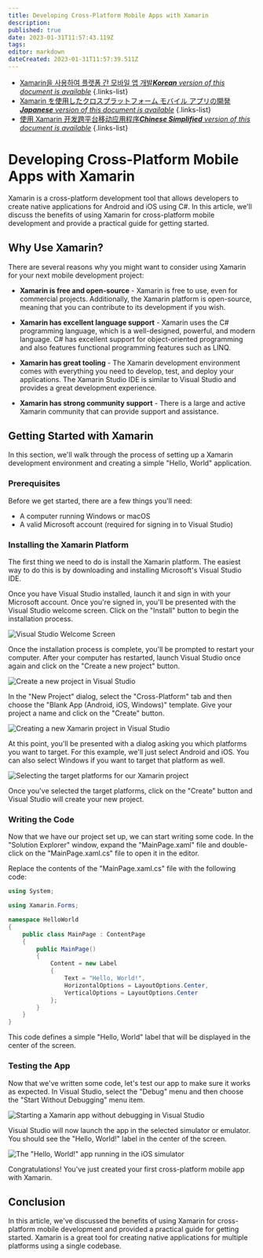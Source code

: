 ```yaml
---
title: Developing Cross-Platform Mobile Apps with Xamarin
description: 
published: true
date: 2023-01-31T11:57:43.119Z
tags: 
editor: markdown
dateCreated: 2023-01-31T11:57:39.511Z
---
```


- [Xamarin을 사용하여 플랫폼 간 모바일 앱 개발***Korean** version of this document is available*](/ko/Knowledge-base/Common/developing-cross-platform-mobile-apps-with-xamarin)
{.links-list}
- [Xamarin を使用したクロスプラットフォーム モバイル アプリの開発***Japanese** version of this document is available*](/ja/Knowledge-base/Common/developing-cross-platform-mobile-apps-with-xamarin)
{.links-list}
- [使用 Xamarin 开发跨平台移动应用程序***Chinese Simplified** version of this document is available*](/zh/Knowledge-base/Common/developing-cross-platform-mobile-apps-with-xamarin)
{.links-list}



# Developing Cross-Platform Mobile Apps with Xamarin

Xamarin is a cross-platform development tool that allows developers to create native applications for Android and iOS using C#. In this article, we'll discuss the benefits of using Xamarin for cross-platform mobile development and provide a practical guide for getting started.

## Why Use Xamarin?

There are several reasons why you might want to consider using Xamarin for your next mobile development project:

- **Xamarin is free and open-source** - Xamarin is free to use, even for commercial projects. Additionally, the Xamarin platform is open-source, meaning that you can contribute to its development if you wish.

- **Xamarin has excellent language support** - Xamarin uses the C# programming language, which is a well-designed, powerful, and modern language. C# has excellent support for object-oriented programming and also features functional programming features such as LINQ.

- **Xamarin has great tooling** - The Xamarin development environment comes with everything you need to develop, test, and deploy your applications. The Xamarin Studio IDE is similar to Visual Studio and provides a great development experience.

- **Xamarin has strong community support** - There is a large and active Xamarin community that can provide support and assistance.

## Getting Started with Xamarin

In this section, we'll walk through the process of setting up a Xamarin development environment and creating a simple "Hello, World" application.

### Prerequisites

Before we get started, there are a few things you'll need:

- A computer running Windows or macOS
- A valid Microsoft account (required for signing in to Visual Studio)

### Installing the Xamarin Platform

The first thing we need to do is install the Xamarin platform. The easiest way to do this is by downloading and installing Microsoft's Visual Studio IDE.

Once you have Visual Studio installed, launch it and sign in with your Microsoft account. Once you're signed in, you'll be presented with the Visual Studio welcome screen. Click on the "Install" button to begin the installation process.

![Visual Studio Welcome Screen](https://i.imgur.com/p0sU6Tv.png)

Once the installation process is complete, you'll be prompted to restart your computer. After your computer has restarted, launch Visual Studio once again and click on the "Create a new project" button.

![Create a new project in Visual Studio](https://i.imgur.com/7bTzC4I.png)

In the "New Project" dialog, select the "Cross-Platform" tab and then choose the "Blank App (Android, iOS, Windows)" template. Give your project a name and click on the "Create" button.

![Creating a new Xamarin project in Visual Studio](https://i.imgur.com/eLFgU6O.png)

At this point, you'll be presented with a dialog asking you which platforms you want to target. For this example, we'll just select Android and iOS. You can also select Windows if you want to target that platform as well.

![Selecting the target platforms for our Xamarin project](https://i.imgur.com/KzZ7bVx.png)

Once you've selected the target platforms, click on the "Create" button and Visual Studio will create your new project.

### Writing the Code

Now that we have our project set up, we can start writing some code. In the "Solution Explorer" window, expand the "MainPage.xaml" file and double-click on the "MainPage.xaml.cs" file to open it in the editor.

Replace the contents of the "MainPage.xaml.cs" file with the following code:

```csharp
using System;

using Xamarin.Forms;

namespace HelloWorld
{
    public class MainPage : ContentPage
    {
        public MainPage()
        {
            Content = new Label
            {
                Text = "Hello, World!",
                HorizontalOptions = LayoutOptions.Center,
                VerticalOptions = LayoutOptions.Center
            };
        }
    }
}
```

This code defines a simple "Hello, World" label that will be displayed in the center of the screen.

### Testing the App

Now that we've written some code, let's test our app to make sure it works as expected. In Visual Studio, select the "Debug" menu and then choose the "Start Without Debugging" menu item.

![Starting a Xamarin app without debugging in Visual Studio](https://i.imgur.com/W2nJNcu.png)

Visual Studio will now launch the app in the selected simulator or emulator. You should see the "Hello, World!" label in the center of the screen.

![The "Hello, World!" app running in the iOS simulator](https://i.imgur.com/5MWK0bY.png)

Congratulations! You've just created your first cross-platform mobile app with Xamarin.

## Conclusion

In this article, we've discussed the benefits of using Xamarin for cross-platform mobile development and provided a practical guide for getting started. Xamarin is a great tool for creating native applications for multiple platforms using a single codebase.